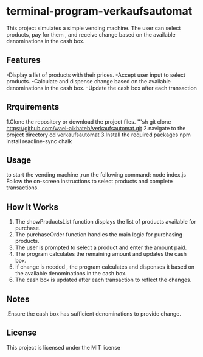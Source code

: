 # terminal-program-verkaufsautomat

This project simulates a simple vending machine. The user can select products, pay for them , and receive change based on the available denominations in the cash box.

## Features

-Display a list of products with their prices.
-Accept user input to select products.
-Calculate and dispense change based on the available denominations in the cash box.
-Update the cash box after each transaction 

## Rrquirements

1.Clone the repository or download the project files.
'''sh 
git clone https://github.com/wael-alkhateb/verkaufsautomat.git
2.navigate to the project directory
cd verkaufsautomat
3.Install the required packages
npm install readline-sync chalk

## Usage
to start the vending machine ,run the following command:
node index.js
Follow the on-screen instructions to select products and complete transactions.

## How It Works

1. The showProductsList function displays the list of products available for purchase.
2. The purchaseOrder function handles the main logic for purchasing products.
3. The user is prompted to select a product and enter the amount paid.
4. The program calculates the remaining amount and updates the cash box.
5. If change is needed , the program calculates and dispenses it based on the available denominations in the cash box.
6. The cash box is updated after each transaction to reflect the changes.

## Notes 

.Ensure the cash box has sufficient denominations to provide change.

## License
This project is licensed under the MIT license
